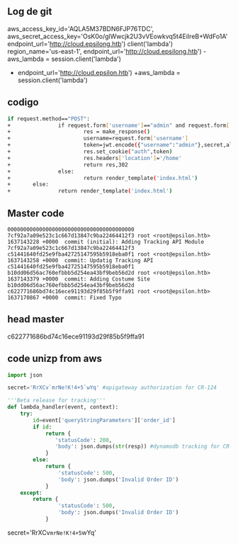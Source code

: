 ## Log de git

aws_access_key_id='AQLA5M37BDN6FJP76TDC',
aws_secret_access_key='OsK0o/glWwcjk2U3vVEowkvq5t4EiIreB+WdFo1A'
endpoint_url='http://cloud.epsilong.htb')
client('lambda')  
region_name='us-east-1',
endpoint_url='http://cloud.epsilong.htb')
-aws_lambda = session.client('lambda')    
+    endpoint_url='http://cloud.epsilon.htb')
+aws_lambda = session.client('lambda')

## codigo
```bash
if request.method=="POST":
+               if request.form['username']=="admin" and request.form['password']=="admin":
+                       res = make_response()
+                       username=request.form['username']
+                       token=jwt.encode({"username":"admin"},secret,algorithm="HS256")
+                       res.set_cookie("auth",token)
+                       res.headers['location']='/home'
+                       return res,302
+               else:
+                       return render_template('index.html')
+       else:
+               return render_template('index.html')
```

## Master code

```
0000000000000000000000000000000000000000 7cf92a7a09e523c1c667d13847c9ba22464412f3 root <root@epsilon.htb> 1637143228 +0000	commit (initial): Adding Tracking API Module
7cf92a7a09e523c1c667d13847c9ba22464412f3 c51441640fd25e9fba42725147595b5918eba0f1 root <root@epsilon.htb> 1637143258 +0000	commit: Updatig Tracking API
c51441640fd25e9fba42725147595b5918eba0f1 b10dd06d56ac760efbbb5d254ea43bf9beb56d2d root <root@epsilon.htb> 1637143379 +0000	commit: Adding Costume Site
b10dd06d56ac760efbbb5d254ea43bf9beb56d2d c622771686bd74c16ece91193d29f85b5f9ffa91 root <root@epsilon.htb> 1637170867 +0000	commit: Fixed Typo
```


## head master
c622771686bd74c16ece91193d29f85b5f9ffa91

## code unizp from aws

```python
import json

secret='RrXCv`mrNe!K!4+5`wYq' #apigateway authorization for CR-124

'''Beta release for tracking'''
def lambda_handler(event, context):
    try:
        id=event['queryStringParameters']['order_id']
        if id:
            return {
               'statusCode': 200,
               'body': json.dumps(str(resp)) #dynamodb tracking for CR-342
            }
        else:
            return {
                'statusCode': 500,
                'body': json.dumps('Invalid Order ID')
            }
    except:
        return {
                'statusCode': 500,
                'body': json.dumps('Invalid Order ID')
            }

```

secret='RrXCv`mrNe!K!4+5`wYq' 





